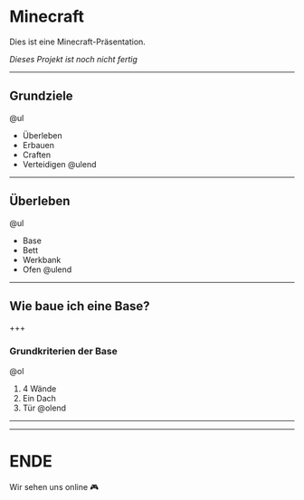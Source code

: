 # Minecraft

Dies ist eine Minecraft-Präsentation.

_Dieses Projekt ist noch nicht fertig_

---

## Grundziele

@ul
- Überleben
- Erbauen
- Craften
- Verteidigen
@ulend

---

## Überleben

@ul
- Base
- Bett
- Werkbank
- Ofen
@ulend

---

## Wie baue ich eine Base?

+++

### Grundkriterien der Base

@ol
1.  4 Wände 
1.  Ein Dach
1.  Tür
@olend

---



---
# ENDE

Wir sehen uns online 🎮
